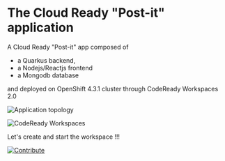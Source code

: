 # The Cloud Ready "Post-it" application
A Cloud Ready "Post-it" app composed of

- a Quarkus backend,
- a Nodejs/Reactjs frontend
- a Mongodb database

and deployed on OpenShift 4.3.1 cluster through CodeReady Workspaces 2.0

![Application topology](topology.png "Application Topology")

![CodeReady Workspaces](codeready-workspaces-preview.png "CodeReady Workspaces")

Let's create and start the workspace !!!

 [![Contribute](factory-contribute.svg)](https://codeready-crw.apps.cluster-rome-d1bd.rome-d1bd.example.opentlc.com/factory?url=https://github.com/gamagnolo/quarkus-reactjs-postit-app)
